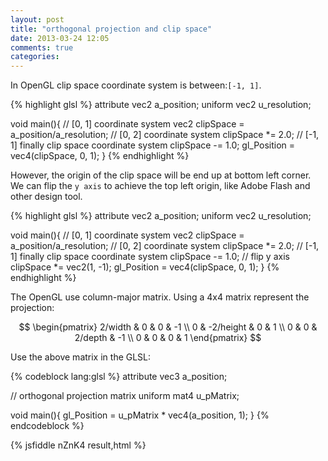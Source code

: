 ```yaml
---
layout: post
title: "orthogonal projection and clip space"
date: 2013-03-24 12:05
comments: true
categories: 
---
```

In OpenGL clip space coordinate system is between:```[-1, 1]```. 

{% highlight glsl %}
attribute vec2 a_position;
uniform vec2 u_resolution;

void main(){
	// [0, 1] coordinate system
	vec2 clipSpace = a_position/a_resolution;
	// [0, 2] coordinate system
	clipSpace *= 2.0;
	// [-1, 1] finally clip space coordinate system
	clipSpace -= 1.0;
	gl_Position = vec4(clipSpace, 0, 1);
}
{% endhighlight %}

However, the origin of the clip space will be end up at bottom left corner. We can flip the ```y axis``` to achieve the top left origin, like Adobe Flash and other design tool.

{% highlight glsl %}
attribute vec2 a_position;
uniform vec2 u_resolution;

void main(){
	// [0, 1] coordinate system
	vec2 clipSpace = a_position/a_resolution;
	// [0, 2] coordinate system
	clipSpace *= 2.0;
	// [-1, 1] finally clip space coordinate system
	clipSpace -= 1.0;
	// flip y axis
	clipSpace *= vec2(1, -1);
	gl_Position = vec4(clipSpace, 0, 1);
}
{% endhighlight %}

The OpenGL use column-major matrix. Using a 4x4 matrix represent the projection:

$$
\begin{pmatrix}
 2/width & 0 & 0 & -1 \\
 0 & -2/height & 0 & 1 \\
 0 & 0 & 2/depth & -1 \\
 0 & 0 & 0 & 1 
\end{pmatrix}
$$

Use the above matrix in the GLSL:

{% codeblock lang:glsl %}
attribute vec3 a_position;

// orthogonal projection matrix
uniform mat4 u_pMatrix;

void main(){
  gl_Position = u_pMatrix * vec4(a_position, 1);
}
{% endcodeblock %}

{% jsfiddle nZnK4 result,html %}